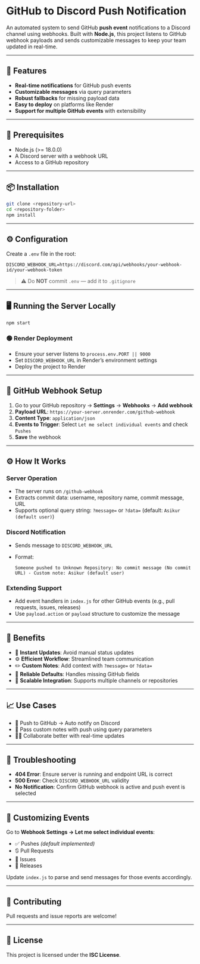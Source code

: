 # GitHub to Discord Push Notification

An automated system to send GitHub **push event** notifications to a Discord channel using webhooks. Built with **Node.js**, this project listens to GitHub webhook payloads and sends customizable messages to keep your team updated in real-time.

---

## 🚀 Features

* **Real-time notifications** for GitHub push events
* **Customizable messages** via query parameters
* **Robust fallbacks** for missing payload data
* **Easy to deploy** on platforms like Render
* **Support for multiple GitHub events** with extensibility

---

## 🔧 Prerequisites

* Node.js (>= 18.0.0)
* A Discord server with a webhook URL
* Access to a GitHub repository

---

## 📦 Installation

```bash
git clone <repository-url>
cd <repository-folder>
npm install
```

---

## ⚙️ Configuration

Create a `.env` file in the root:

```env
DISCORD_WEBHOOK_URL=https://discord.com/api/webhooks/your-webhook-id/your-webhook-token
```

> ⚠️ Do **NOT** commit `.env` — add it to `.gitignore`

---

## 🖥️ Running the Server Locally

```bash
npm start
```

### 🟢 Render Deployment

* Ensure your server listens to `process.env.PORT || 9000`
* Set `DISCORD_WEBHOOK_URL` in Render’s environment settings
* Deploy the project to Render

---

## 🔗 GitHub Webhook Setup

1. Go to your GitHub repository → **Settings** → **Webhooks** → **Add webhook**
2. **Payload URL**: `https://your-server.onrender.com/github-webhook`
3. **Content Type**: `application/json`
4. **Events to Trigger**: Select `Let me select individual events` and check `Pushes`
5. **Save** the webhook

---

## ⚙️ How It Works

### Server Operation

* The server runs on `/github-webhook`
* Extracts commit data: username, repository name, commit message, URL
* Supports optional query string: `?message=` or `?data=` (default: `Asikur (default user)`)

### Discord Notification

* Sends message to `DISCORD_WEBHOOK_URL`
* Format:

  ```
  Someone pushed to Unknown Repository: No commit message (No commit URL) - Custom note: Asikur (default user)
  ```

### Extending Support

* Add event handlers in `index.js` for other GitHub events (e.g., pull requests, issues, releases)
* Use `payload.action` or `payload` structure to customize the message

---

## 🎯 Benefits

* 📡 **Instant Updates**: Avoid manual status updates
* ⚙️ **Efficient Workflow**: Streamlined team communication
* ✏️ **Custom Notes**: Add context with `?message=` or `?data=`
* 🔄 **Reliable Defaults**: Handles missing GitHub fields
* 📢 **Scalable Integration**: Supports multiple channels or repositories

---

## 📈 Use Cases

* 🚀 Push to GitHub → Auto notify on Discord
* 🔧 Pass custom notes with push using query parameters
* 🧑‍💻 Collaborate better with real-time updates

---

## 🧪 Troubleshooting

* **404 Error**: Ensure server is running and endpoint URL is correct
* **500 Error**: Check `DISCORD_WEBHOOK_URL` validity
* **No Notification**: Confirm GitHub webhook is active and push event is selected

---

## 🧩 Customizing Events

Go to **Webhook Settings → Let me select individual events**:

* ✅ Pushes *(default implemented)*
* 🔃 Pull Requests
* 🐞 Issues
* 🚀 Releases

Update `index.js` to parse and send messages for those events accordingly.

---

## 🤝 Contributing

Pull requests and issue reports are welcome!

---

## 📜 License

This project is licensed under the **ISC License**.
